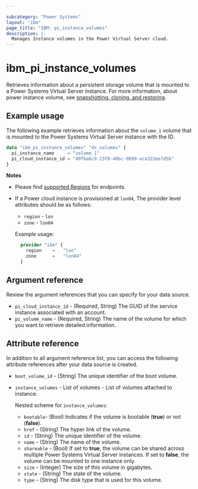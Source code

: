 ```yaml
---

subcategory: "Power Systems"
layout: "ibm"
page_title: "IBM: pi_instance_volumes"
description: |-
  Manages Instance volumes in the Power Virtual Server cloud.
---
```


# ibm_pi_instance_volumes
Retrieves information about a persistent storage volume that is mounted to a Power Systems Virtual Server instance. For more information, about power instance volume, see [snapshotting, cloning, and restoring](https://cloud.ibm.com/docs/power-iaas?topic=power-iaas-volume-snapshot-clone).

## Example usage
The following example retrieves information about the `volume_1` volume that is mounted to the Power Systems Virtual Server instance with the ID.

```terraform
data "ibm_pi_instance_volumes" "ds_volumes" {
  pi_instance_name     = "volume_1"
  pi_cloud_instance_id = "49fba6c9-23f8-40bc-9899-aca322ee7d5b"
}
```

**Notes**
* Please find [supported Regions](https://cloud.ibm.com/apidocs/power-cloud#endpoint) for endpoints.
* If a Power cloud instance is provisioned at `lon04`, The provider level attributes should be as follows:
  * `region` - `lon`
  * `zone` - `lon04`
  
  Example usage:
  
  ```terraform
    provider "ibm" {
      region    =   "lon"
      zone      =   "lon04"
    }
  ```

## Argument reference
Review the argument references that you can specify for your data source. 

- `pi_cloud_instance_id` - (Required, String) The GUID of the service instance associated with an account.
- `pi_volume_name` - (Required, String) The name of the volume for which you want to retrieve detailed information.

## Attribute reference
In addition to all argument reference list, you can access the following attribute references after your data source is created. 

- `boot_volume_id` - (String) The unique identifier of the boot volume.
- `instance_volumes` - List of volumes - List of volumes attached to instance.

  Nested scheme for `instance_volumes`:
    - `bootable`- (Bool) Indicates if the volume is bootable (**true**) or not (**false**).
	- `href` - (String) The hyper link of the volume.
	- `id` - (String) The unique identifier of the volume.
	- `name` - (String) The name of the volume.
	- `shareable` -  (Bool) If set to **true**, the volume can be shared across multiple Power Systems Virtual Server instances. If set to **false**, the volume can be mounted to one instance only.
	- `size` - (Integer) The size of this volume in gigabytes.
	- `state` - (String) The state of the volume.
	- `type` - (String) The disk type that is used for this volume.
